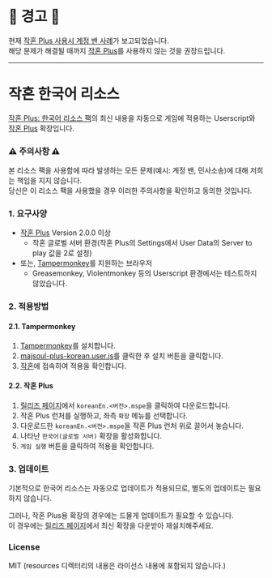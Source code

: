 # :rotating_light: 경고 :rotating_light:

현재 [작혼 Plus 사용시 계정 밴 사례](https://github.com/MajsoulPlus/majsoul-plus/issues/127)가 보고되었습니다.  
해당 문제가 해결될 때까지 [작혼 Plus](https://github.com/MajsoulPlus/majsoul-plus)를 사용하지 않는 것을 권장드립니다.

---

작혼 한국어 리소스
==================

[작혼 Plus: 한국어 리소스 팩](https://github.com/yf-dev/majsoul-plus-korean)의 최신 내용을 자동으로 게임에 적용하는 Userscript와 [작혼 Plus](https://github.com/MajsoulPlus/majsoul-plus) 확장입니다.


### ⚠️ 주의사항 ⚠️

본 리소스 팩을 사용함에 따라 발생하는 모든 문제(예시: 계정 밴, 민사소송)에 대해 저희는 책임을 지지 않습니다.  
당신은 이 리소스 팩을 사용했을 경우 이러한 주의사항을 확인하고 동의한 것입니다.


### 1. 요구사양

- [작혼 Plus](https://github.com/MajsoulPlus/majsoul-plus) Version 2.0.0 이상
    - 작혼 글로벌 서버 환경(작혼 Plus의 Settings에서 User Data의 Server to play 값을 2로 설정)
- 또는, [Tampermonkey](https://www.tampermonkey.net/)를 지원하는 브라우저
    - Greasemonkey, Violentmonkey 등의 Userscript 환경에서는 테스트하지 않았습니다.


### 2. 적용방법

#### 2.1. Tampermonkey

1. [Tampermonkey](https://www.tampermonkey.net/)를 설치합니다.
2. [majsoul-plus-korean.user.js](https://github.com/yf-dev/majsoul-korean-resources/raw/main/majsoul-plus-korean.user.js)를 클릭한 후 설치 버튼을 클릭합니다.
3. [작혼](https://mahjongsoul.game.yo-star.com/)에 접속하여 적용을 확인합니다.

#### 2.2. 작혼 Plus

1. [릴리즈 페이지](https://github.com/yf-dev/majsoul-korean-resources/releases)에서 `koreanEn.<버전>.mspe`을 클릭하여 다운로드합니다.
2. 작혼 Plus 런처를 실행하고, 좌측 `확장` 메뉴를 선택합니다.
3. 다운로드한 `koreanEn.<버전>.mspe`을 작혼 Plus 런처 위로 끌어서 놓습니다.
4. 나타난 `한국어(글로벌 서버)` 확장을 활성화합니다.
5. `게임 실행` 버튼을 클릭하여 적용을 확인합니다.


### 3. 업데이트

기본적으로 한국어 리소스는 자동으로 업데이트가 적용되므로, 별도의 업데이트는 필요하지 않습니다.

그러나, 작혼 Plus용 확장의 경우에는 드물게 업데이트가 필요할 수 있습니다.  
이 경우에는 [릴리즈 페이지](https://github.com/yf-dev/majsoul-korean-resources/releases)에서 최신 확장을 다운받아 재설치해주세요.


### License

MIT (resources 디렉터리의 내용은 라이선스 내용에 포함되지 않습니다.)

